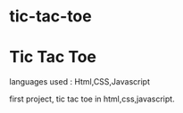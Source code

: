 # tic-tac-toe
<h1>Tic Tac Toe</h1>
<p>languages used : Html,CSS,Javascript</p>
<p>first project, tic tac toe in html,css,javascript.</p>

